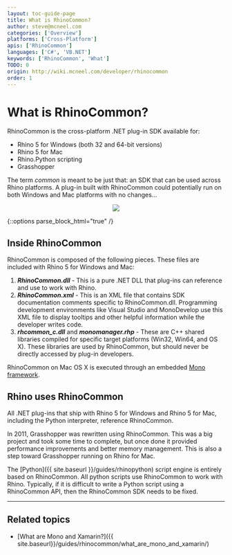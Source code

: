 ```yaml
---
layout: toc-guide-page
title: What is RhinoCommon?
author: steve@mcneel.com
categories: ['Overview']
platforms: ['Cross-Platform']
apis: ['RhinoCommon']
languages: ['C#', 'VB.NET']
keywords: ['RhinoCommon', 'What']
TODO: 0
origin: http://wiki.mcneel.com/developer/rhinocommon
order: 1
---
```



# What is RhinoCommon?

RhinoCommon is the cross-platform .NET plug-in SDK available for:

- Rhino 5 for Windows (both 32 and 64-bit versions)
- Rhino 5 for Mac
- Rhino.Python scripting
- Grasshopper

The term _common_ is meant to be just that: an SDK that can be used across Rhino platforms. A plug-in built with RhinoCommon could potentially run on both Windows and Mac platforms with no changes...

<div align="center">
  <img src="{{ site.baseurl }}/images/rhinocommon_one_binary_two_platforms.png">
</div>

{::options parse_block_html="true" /}

## Inside RhinoCommon

RhinoCommon is composed of the following pieces.  These files are included with Rhino 5 for Windows and Mac:

1. ***RhinoCommon.dll*** - This is a pure .NET DLL that plug-ins can reference and use to work with Rhino.
1. ***RhinoCommon.xml*** - This is an XML file that contains SDK documentation comments specific to RhinoCommon.dll. Programming development environments like Visual Studio and MonoDevelop use this XML file to display tooltips and other helpful information while the developer writes code.
1. ***rhcommon_c.dll*** and ***monomanager.rhp*** - These are C++ shared libraries compiled for specific target platforms (Win32, Win64, and OS X). These libraries are used by RhinoCommon, but should never be directly accessed by plug-in developers.

RhinoCommon on Mac OS X is executed through an embedded [Mono framework](http://www.mono-project.com/).

## Rhino uses RhinoCommon

All .NET plug-ins that ship with Rhino 5 for Windows and Rhino 5 for Mac, including the Python interpreter, reference RhinoCommon.

In 2011, Grasshopper was rewritten using RhinoCommon.  This was a big project and took some time to complete, but once done it provided performance improvements and better memory management.  This is also a step toward Grasshopper running on Rhino for Mac.

The [Python]({{ site.baseurl }}/guides/rhinopython) script engine is entirely based on RhinoCommon.  All python scripts use RhinoCommon to work with Rhino. Typically, if it is difficult to write a Python script using a RhinoCommon API, then the RhinoCommon SDK needs to be fixed.

---

## Related topics

- [What are Mono and Xamarin?]({{ site.baseurl}}/guides/rhinocommon/what_are_mono_and_xamarin/)
